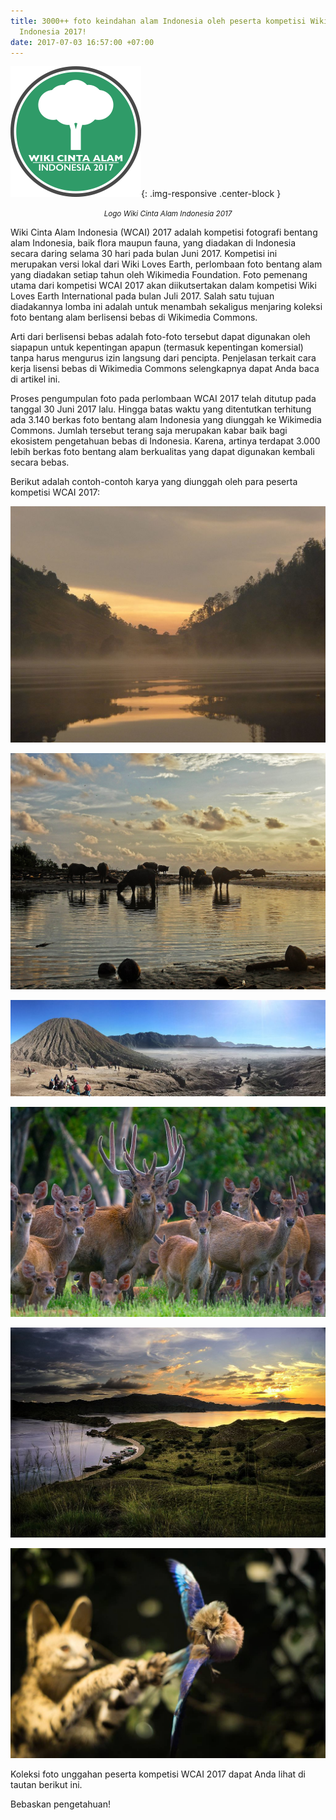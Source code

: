 ```yaml
---
title: 3000++ foto keindahan alam Indonesia oleh peserta kompetisi Wiki Cinta Alam
  Indonesia 2017!
date: 2017-07-03 16:57:00 +07:00
---
```


![WCAI.png](/uploads/WCAI.png){: .img-responsive .center-block }<center><small><i>Logo Wiki Cinta Alam Indonesia 2017</i></small></center>

Wiki Cinta Alam Indonesia (WCAI) 2017 adalah kompetisi fotografi bentang alam Indonesia, baik flora maupun fauna, yang diadakan di Indonesia secara daring selama 30 hari pada bulan Juni 2017. Kompetisi ini merupakan versi lokal dari Wiki Loves Earth, perlombaan foto bentang alam yang diadakan setiap tahun oleh Wikimedia Foundation. Foto pemenang utama dari kompetisi WCAI 2017 akan diikutsertakan dalam kompetisi Wiki Loves Earth International pada bulan Juli 2017. Salah satu tujuan diadakannya lomba ini adalah untuk menambah sekaligus menjaring koleksi foto bentang alam berlisensi bebas di Wikimedia Commons.

Arti dari berlisensi bebas adalah foto-foto tersebut dapat digunakan oleh siapapun untuk kepentingan apapun (termasuk kepentingan komersial) tanpa harus mengurus izin langsung dari pencipta. Penjelasan terkait cara kerja lisensi bebas di Wikimedia Commons selengkapnya dapat Anda baca di artikel ini.

Proses pengumpulan foto pada perlombaan WCAI 2017 telah ditutup pada tanggal 30 Juni 2017 lalu. Hingga batas waktu yang ditentutkan terhitung ada 3.140 berkas foto bentang alam Indonesia yang diunggah ke Wikimedia Commons. Jumlah tersebut terang saja merupakan kabar baik bagi ekosistem pengetahuan bebas di Indonesia. Karena, artinya terdapat 3.000 lebih berkas foto bentang alam berkualitas yang dapat digunakan kembali secara bebas.

Berikut adalah contoh-contoh karya yang diunggah oleh para peserta kompetisi WCAI 2017:

![A_foggy_morning.jpg](/uploads/A_foggy_morning.jpg)

![1280px-Kawanan_kerbau_di_tepi_muara,_Cikepuh,_Sukabumi,_07052016.jpg](/uploads/1280px-Kawanan_kerbau_di_tepi_muara,_Cikepuh,_Sukabumi,_07052016.jpg)

![A_View_From_Mount_Bromo.jpg](/uploads/A_View_From_Mount_Bromo.jpg)

![Kawanan_Rusa.jpg](/uploads/Kawanan_Rusa.jpg)

![Gili_lawa.jpg](/uploads/Gili_lawa.jpg)

![Kucing_Tangkap_Burung.jpg](/uploads/Kucing_Tangkap_Burung.jpg)

Koleksi foto unggahan peserta kompetisi WCAI 2017 dapat Anda lihat di tautan berikut ini.

Bebaskan pengetahuan!